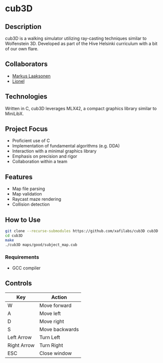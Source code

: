 # cub3D

## Description

cub3D is a walking simulator utilizing ray-casting techniques similar to Wolfenstein 3D. Developed as part of the Hive Helsinki curriculum with a bit of our own flare.

## Collaborators

- [Markus Laaksonen](https://github.com/mxafi)
- [Lionel](https://github.com/liocle)

## Technologies

Written in C, cub3D leverages MLX42, a compact graphics library similar to MiniLibX.

## Project Focus

- Proficient use of C
- Implementation of fundamental algorithms (e.g. DDA)
- Interaction with a minimal graphics library
- Emphasis on precision and rigor
- Collaboration within a team

## Features

- Map file parsing
- Map validation
- Raycast maze rendering
- Collision detection

## How to Use

```sh
git clone --recurse-submodules https://github.com/xafilabs/cub3D cub3D
cd cub3D
make
./cub3D maps/good/subject_map.cub
```

### Requirements

- GCC compiler

## Controls

| Key          | Action            |
| ------------ | ----------------- |
| W            | Move forward      |
| A            | Move left         |
| D            | Move right        |
| S            | Move backwards    |
| Left Arrow   | Turn Left         |
| Right Arrow  | Turn Right        |
| ESC          | Close window      |
